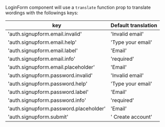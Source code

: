 LoginForm component will use a `translate` function prop to translate wordings with the followings keys:

| key | Default translation |
|-----|---------------------|
| 'auth.signupform.email.invalid' |  'Invalid email' |
| 'auth.signupform.email.help' | 'Type your email' |
| 'auth.signupform.email.label' | 'Email' |
| 'auth.signupform.email.info' | 'required' |
| 'auth.signupform.email.placeholder' | 'Email' |
| 'auth.signupform.password.invalid' | 'Invalid email' |
| 'auth.signupform.password.help' | 'Type your email' |
| 'auth.signupform.password.label' | 'Email' |
| 'auth.signupform.password.info' | 'required' |
| 'auth.signupform.password.placeholder' | 'Email' |
| 'auth.signupform.submit' |' Create account' |
